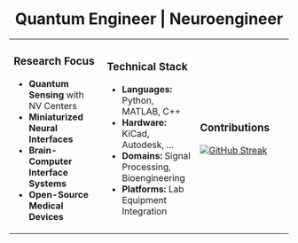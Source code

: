 <div align="center">

# Quantum Engineer | Neuroengineer



<table>
<tr>
<td width="33%">

### Research Focus
- **Quantum Sensing** with NV Centers
- **Miniaturized Neural Interfaces**
- **Brain-Computer Interface Systems**
- **Open-Source Medical Devices**

</td>
<td width="33%">

### Technical Stack
- **Languages:** Python, MATLAB, C++
- **Hardware:** KiCad, Autodesk, ...
- **Domains:** Signal Processing, Bioengineering
- **Platforms:** Lab Equipment Integration

</td>
<td width="33%">

### Contributions
[![GitHub Streak](https://streak-stats.demolab.com?user=abasalt00&theme=default&hide_border=true&background=FFFFFF&stroke=2563EB&ring=3B82F6&fire=2563EB&currStreakNum=374151&sideNums=374151&currStreakLabel=2563EB&sideLabels=374151&dates=374151)](https://git.io/streak-stats)

</td>
</tr>
</table>
